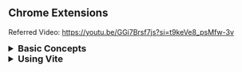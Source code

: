 ## Chrome Extensions

Referred Video: https://youtu.be/GGi7Brsf7js?si=t9keVe8_psMfw-3v
<details >
 <summary style="font-size: large; font-weight: bold">Basic Concepts</summary>


![img.png](images/img.png)



### Service Worker Context

Service works run in background and are not visible to the user.
It is same for web page as well

![img_2.png](images/img_2.png)

Below is the configuration we need to have for service worker in manifest.json
![img_3.png](images/img_3.png)

- Here `action` key is for `chrome.action` we used
- Since we want to run service worker in background we mention
its path in `background` key
- For running script, we need scripting permission
- `host_persmission` help us define where can allow running our script.
Here we're enabled to run everywhere


### Popup Context

![img_4.png](images/img_4.png)

![img_5.png](images/img_5.png)

![img_6.png](images/img_6.png)

- Here inside `action` we declare our popup page
- Here in `index.js` `document.getElementById('myButton')` refer to `index.html`
DOM

### Content Script Context

![img_7.png](images/img_7.png)

- Here in same `index.js` highlighted `document.body` refer to the page 
where it is currently running

![img_8.png](images/img_8.png)
Here it will be `body` of this `example.com` page

**File used for simple extension**
![img_9.png](images/img_9.png)

</details>



<details >
 <summary style="font-size: large; font-weight: bold">Using Vite</summary>

### Step-1 
Start with normal Vite app creation through

```bash
npm create vite@latest
```

### Step-2

Place `manifest.json` file in public folder
so that after build it is placed at the root of `dist` folder

![img_10.png](images/img_10.png)

### Step-3

```bash
npm run build
```

After this load the generated `dist` folder to the browser

That's it, now we can access our extension.


### How to load UI on extension pop-up

![img_11.png](images/img_11.png)

![img_12.png](images/img_12.png)


### How to access current tab info and show alert

```bash
npm i -D @types/chrome
```
![img_13.png](images/img_13.png)
![img_14.png](images/img_14.png)


### How to change `background color` of the page where extension is running

![img_15.png](images/img_15.png)


### How to change the `background color` of the tab through popup

![img_16.png](images/img_16.png)

![img_18.png](images/img_18.png)
❌ This will not work as the highlighted function is running in context 
 where the tab is currently on. Whereas `colour` variable is running in context of 
pop-up.


![img_19.png](images/img_19.png)
✅ This will work, as we are passing it through `args: [colour]`

![img_20.png](images/img_20.png)
</details>
